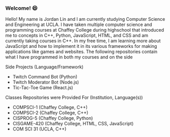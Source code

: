 ### Welcome! 😄
Hello! My name is Jordan Lin and I am currently studying Computer Science and Engineering at UCLA. I have taken multiple computer science and programming courses at Chaffey College during highschool that introduced me to concepts in C++, Python, JavaScript, HTML, and CSS and am currently taking courses in C++. In my free time, I am learning more about JavaScript and how to implement it in its various frameworks for making applications like games and websites. The following repositories contain what I have programmed in both my courses and on the side

Side Projects (Language/Framework)
  - Twitch Command Bot (Python)
  - Twitch Moderator Bot (Node.js)
  - Tic-Tac-Toe Game (React.js)


Classes Repositories were Provided For (Institution, Language(s))
  - COMPSCI-1 (Chaffey College, C++)
  - COMPSCI-2 (Chaffey College, C++)
  - CISPROG-5 (Chaffey College, Python)
  - CISGAME-420 (Chaffey College, HTML, CSS, JavaScript)
  - COM SCI 31 (UCLA, C++)
<!--
**jardondaful/jardondaful** is a ✨ _special_ ✨ repository because its `README.md` (this file) appears on your GitHub profile.

Here are some ideas to get you started:

- 🔭 I’m currently working on ...
- 🌱 I’m currently learning ...
- 👯 I’m looking to collaborate on ...
- 🤔 I’m looking for help with ...
- 💬 Ask me about ...
- 📫 How to reach me: ...
- 😄 Pronouns: ...
- ⚡ Fun fact: ...
-->
